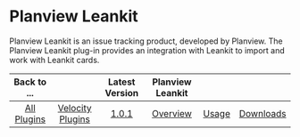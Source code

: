 
# Planview Leankit

Planview Leankit is an issue tracking product, developed by Planview. The Planview Leankit plug-in provides an integration with Leankit to import and work with Leankit cards.

|Back to ...||Latest Version|Planview Leankit|||
| :---: | :---: | :---: | :---: | :---: | :---: |
|[All Plugins](../../index.md)|[Velocity Plugins](../README.md)|[1.0.1](https://raw.githubusercontent.com/UrbanCode/IBM-UCV-PLUGINS/main/files/ucv-ext-leankit/ucv-ext-leankit%3A1.0.1.tar.7z.001)|[Overview](overview.md)|[Usage](usage.md)|[Downloads](downloads.md)|

